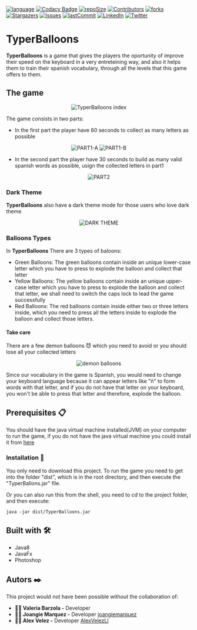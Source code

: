 [![language][language-shield]][language-url]
[![Codacy Badge][codacybadge-shield]][codacybadge-url]
[![repoSize][repoSize-shield]][repo]
[![Contributors][contributors-shield]][contributors-url]
[![forks][forks-shield]][forks-url]
[![Stargazers][stars-shield]][stars-url]
[![Issues][issues-shield]][issues-url]
[![lastCommit][lastCommit-shield]][lastCommit-url]
[![LinkedIn][linkedin-shield]][linkedin-url]
[![Twitter][twitter-shield]][twitter-url]


# TyperBalloons
**TyperBalloons** is a game that gives the players the oportunity of improve their speed on the keyboard in a very entreteining way, and also it helps them to train their spanish vocabulary, through all the levels that this game offers to them.

## The game
<div align='center'><img src="./Captures/Captura4.png" alt="TyperBalloons index"/></div>

The game consists in two parts:
* In the first part the player have 60 seconds to collect as many letters as possible

<div align='center'>
  <img src="./Captures/Captura1.png" alt="PART1-A"/>
  <img src="./Captures/Captura2.png" alt="PART1-B"/>
</div>

* In the second part the player have 30 seconds to build as many valid spanish words as possible, usign the collected letters in part1

<div align='center'><img src="./Captures/Captura3.png" alt="PART2"/></div>

### Dark Theme
**TyperBalloons** also have a dark theme mode for those users who love dark theme
<div align='center'><img alt="DARK THEME" src="./Captures/Captura5.png"/></div>

### Balloons Types
In **TyperBalloons** There are 3 types of baloons:
* Green Balloons: The green balloons contain inside an unique lower-case letter which you have to press to explode the balloon and collect that letter
* Yellow Balloons: The yellow balloons contain inside an unique upper-case letter which you have to press to explode the balloon and collect that letter, we shall need to switch the caps lock to lead the game successfully
* Red Balloons: The red balloons contain inside either two or three letters inside, which you need to press all the letters inside to explode the balloon and collect those letters.

#### Take care
There are a few demon balloons 😈 which you need to avoid or you should lose all your collected letters

<div align='center'><img alt="demon balloons" src="./Captures/Captura6.png"/></div>

Since our vocabulary in the game is Spanish, you would need to change your keyboard language because it can appear letters like "ñ" to form words with that letter, and if you do not have that letter on your keyboard, you won't be able to press that letter and therefore, explode the balloon.


## Prerequisites 📋
You should have the java virtual machine installed(JVM) on your computer to run the game, if you do not have the java virtual machine you could install it from [here](https://www.java.com/es/download/)

### Installation 🔧
You only need to download this project.
To run the game you need to get into the folder "dist", which is in the root directory, and then execute the "TyperBallons.jar" file.

Or you can also run this from the shell, you need to cd to the project folder, and then execute:
```
java -jar dist/TyperBalloons.jar
```

## Built with 🛠️
* Java8
* JavaFx
* Photoshop

## Autors ✒️
This project would not have been possible without the collaboration of:
* **👩‍💻 Valeria Barzola -** Developer
* **👩‍💻 Joangie Marquez -** Developer [joangiemarquez](https://github.com/joangiemarquez)
* **👨‍💻 Alex Velez -** Developer [AlexVelezLl](https://github.com/AlexVelezLl)

[language-shield]: https://img.shields.io/badge/Java-v1.8.0-blue?style=plastic
[language-url]: https://www.java.com/es/download/
[codacybadge-shield]: https://img.shields.io/codacy/grade/d44d64306d954ec0884cdb50681a4169?style=plastic
[codacybadge-url]: https://www.codacy.com/manual/AlexVelezLl/TyperBalloons?utm_source=github.com&amp;utm_medium=referral&amp;utm_content=AlexVelezLl/TyperBalloons&amp;utm_campaign=Badge_Grade
[repoSize-shield]: https://img.shields.io/github/repo-size/AlexVelezLl/TyperBalloons?style=plastic
[repo]: github.com/AlexVelezLl/TyperBalloons
[contributors-shield]: https://img.shields.io/badge/contributors-3-success?style=plastic
[contributors-url]: https://github.com/AlexVelezLl/TyperBalloons/graphs/contributors
[forks-shield]: https://img.shields.io/github/forks/AlexVelezLl/TyperBalloons?style=plastic
[forks-url]: https://github.com/AlexVelezLl/TyperBalloons/network/members
[stars-shield]: https://img.shields.io/github/stars/AlexVelezLl/TyperBalloons?style=plastic
[stars-url]: https://github.com/AlexVelezLl/TyperBalloons/stargazers
[issues-shield]: https://img.shields.io/github/issues/AlexVelezLl/TyperBalloons?style=plastic
[issues-url]: https://github.com/AlexVelezLl/TyperBalloons/issues
[lastCommit-shield]: https://img.shields.io/github/last-commit/AlexVelezLl/TyperBalloons?style=plastic
[lastCommit-url]: https://github.com/AlexVelezLl/TyperBalloons/commits
[linkedin-shield]: https://img.shields.io/badge/-LinkedIn-black.svg?style=plastic&logo=linkedin&colorB=555
[linkedin-url]:https://www.linkedin.com/in/alex-velez-llaque-4b3327191/
[twitter-shield]:https://img.shields.io/twitter/follow/AlexVelezLl?label=Follow&style=social
[twitter-url]:https://twitter.com/AlexVelezLl

